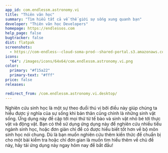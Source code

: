 ```yaml
---
app_id: com.endlessm.astronomy.vi
title: "Thiên văn học"
summary: "Tìm hiểu tất cả về thế giới sự sống xung quanh bạn"
developer: "Thiên văn học Developers"
homepage: https://endlessos.com
help_page: false
bugtracker: false
dist: flatpak
screenshots:
  - https://com-endless--cloud-soma-prod--shared-portal.s3.amazonaws.com/apps.241.screenshots.a4d9e5c2-07bc-47db-974c-a1c7ccb79347_201810161549043838.png
icons:
  "64": /images/icons/64x64/com.endlessm.astronomy.vi.png
color:
  primary: "#f15a22"
  primary-text: "#fff"
price: false
releases:

redirect_from: /com.endlessm.astronomy.vi.desktop/
---
```


<p>Nghiên cứu sinh học là một sự theo đuổi thú vị bởi điều này giúp chúng ta hiểu được ý nghĩa của sự sống khi bản thân cũng chính là những sinh vật sống. Ứng dụng này đề cập tới mọi thứ từ tế bào và sinh vật nhỏ bé tới thực vật và động vật. Bạn có thể sử dụng ứng dụng này để nghiên cứu nhiều tiểu ngành sinh học, hoặc đơn giản chỉ để có được hiểu biết tốt hơn về bộ môn sinh học nói chung. Dù là bạn muốn nghiên cứu thêm kiến thức để chuẩn bị cho một bài kiểm tra hoặc chỉ đơn gian là muốn tìm hiểu thêm về chủ đề này, hãy tải ứng dụng này ngay hôm nay để bắt đầu!</p>